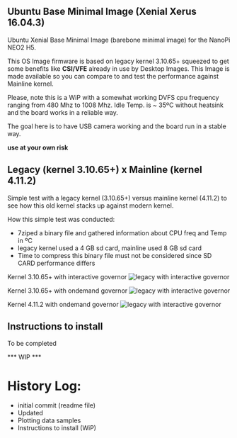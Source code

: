 Ubuntu Base Minimal Image (Xenial Xerus 16.04.3)
------------------------------------------------

Ubuntu Xenial Base Minimal Image (barebone minimal image) for the NanoPi NEO2 H5.

This OS Image firmware is based on legacy kernel 3.10.65+ squeezed to get some benefits like **CSI/VFE** already in use by Desktop Images.
This Image is made available so you can compare to and test the performance against Mainline kernel.

Please, note this is a WiP with a somewhat working DVFS cpu frequency ranging from 480 Mhz to 1008 Mhz.
Idle Temp. is ~ 35ºC without heatsink and the board works in a reliable way.

The goal here is to have USB camera working and the board run in a stable way.

**use at your own risk**

Legacy (kernel 3.10.65+) x Mainline (kernel 4.11.2)
----------------------------------------------------

Simple test with a legacy kernel (3.10.65+) versus mainline kernel (4.11.2) to see how this old kernel stacks up against modern kernel.

How this simple test was conducted:

- 7ziped a binary file and gathered information about CPU freq and Temp in ºC
- legacy kernel used a 4 GB sd card, mainline used 8 GB sd card
- Time to compress this binary file must not be considered since SD CARD performance differs


Kernel 3.10.65+ with interactive governor
![legacy with interactive governor](https://github.com/avafinger/H5-firmware/tree/master/img/plot_legacy_kernel_interactive.jpeg)

Kernel 3.10.65+ with ondemand governor
![legacy with interactive governor](https://github.com/avafinger/H5-firmware/tree/master/img/plot_legacy_kernel_ondemand.jpeg)

Kernel 4.11.2 with ondemand governor
![legacy with interactive governor](https://github.com/avafinger/H5-firmware/tree/master/img/plot_mainline_kernel_ondemand.jpeg)


Instructions to install
-----------------------

To be completed

*** WIP ***

History Log:
===========
* initial commit (readme file)
* Updated
* Plotting data samples
* Instructions to install (WiP)
